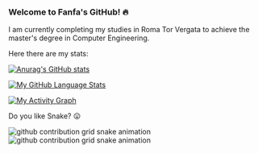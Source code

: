 ### Welcome to Fanfa's GitHub! :fire:

I am currently completing my studies in Roma Tor Vergata to achieve the master's degree in Computer Engineering.

Here there are my stats:

[![Anurag's GitHub stats](https://github-readme-stats.vercel.app/api?username=Fanfarillo&show_icons=true&theme=tokyonight)](https://github.com/anuraghazra/github-readme-stats)

[![My GitHub Language Stats](https://github-readme-stats.vercel.app/api/top-langs/?username=Fanfarillo&langs_count=5&theme=tokyonight)]()

[![My Activity Graph ](https://activity-graph.herokuapp.com/graph?username=Fanfarillo&theme=react-dark)](https://github.com/Fanfarillo)

Do you like Snake? :stuck_out_tongue:

![github contribution grid snake animation](https://raw.githubusercontent.com/Fanfarillo/Fanfarillo/output/github-contribution-grid-snake-sissa.svg#gh-dark-mode-only)
![github contribution grid snake animation](https://raw.githubusercontent.com/Fanfarillo/Fanfarillo/output/github-contribution-grid-snake-sissa-white.svg#gh-light-mode-only)
